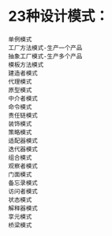 # 23种设计模式：
    单例模式
    工厂方法模式-生产一个产品
    抽象工厂模式-生产多个产品
    模板方法模式
    建造者模式
    代理模式
    原型模式
    中介者模式
    命令模式
    责任链模式
    装饰模式
    策略模式
    适配器模式
    迭代器模式
    组合模式
    观察者模式
    门面模式
    备忘录模式
    访问者模式
    状态模式
    解释器模式
    享元模式
    桥梁模式
